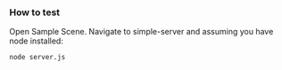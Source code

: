 ### How to test
Open Sample Scene. Navigate to simple-server and assuming you have node installed:

```node server.js```

